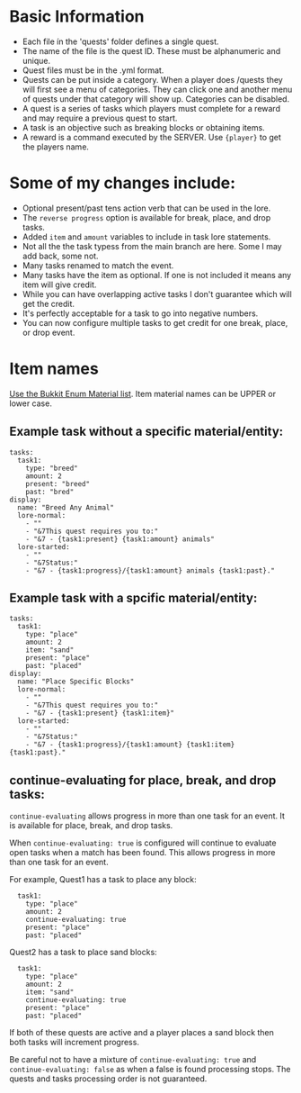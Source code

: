# Basic Information
- Each file ín the 'quests' folder defines a single quest.
- The name of the file is the quest ID. These must be alphanumeric and unique.
- Quest files must be in the .yml format.
- Quests can be put inside a category. When a player does /quests they will first see a menu of categories. They can click one and another menu of quests
under that category will show up. Categories can be disabled.
- A quest is a series of tasks which players must complete for a reward and may require a previous quest to start.
- A task is an objective such as breaking blocks or obtaining items.
- A reward is a command executed by the SERVER. Use `{player}` to get the players name.

# Some of my changes include:
- Optional present/past tens action verb that can be used in the lore.
- The `reverse progress` option is available for break, place, and drop tasks.
- Added `item` and `amount` variables to include in task lore statements.
- Not all the the task typess from the main branch are here.  Some I may add back, some not.
- Many tasks renamed to match the event.
- Many tasks have the item as optional.  If one is not included it means any item will give credit.
- While you can have overlapping active tasks I don't guarantee which will get the credit.
- It's perfectly acceptable for a task to go into negative numbers.
- You can now configure multiple tasks to get credit for one break, place, or drop event.

# Item names
[Use the Bukkit Enum Material list](https://hub.spigotmc.org/javadocs/bukkit/org/bukkit/Material.html).  Item material names can be UPPER or lower case.

## Example task without a specific material/entity:
```
tasks:
  task1:
    type: "breed"
    amount: 2
    present: "breed"
    past: "bred"
display:
  name: "Breed Any Animal"
  lore-normal:
    - ""
    - "&7This quest requires you to:"
    - "&7 - {task1:present} {task1:amount} animals"
  lore-started:
    - ""
    - "&7Status:"
    - "&7 - {task1:progress}/{task1:amount} animals {task1:past}."
```

## Example task with a spcific material/entity:
```
tasks:
  task1:
    type: "place"
    amount: 2
    item: "sand"
    present: "place"
    past: "placed"
display:
  name: "Place Specific Blocks"
  lore-normal:
    - ""
    - "&7This quest requires you to:"
    - "&7 - {task1:present} {task1:item}"
  lore-started:
    - ""
    - "&7Status:"
    - "&7 - {task1:progress}/{task1:amount} {task1:item} {task1:past}."
```

## continue-evaluating for place, break, and drop tasks:
`continue-evaluating` allows progress in more than one task for an event.
It is available for place, break, and drop tasks.

When `continue-evaluating: true` is configured will continue to evaluate open tasks when a match has been found.
This allows progress in more than one task for an event.

For example, Quest1 has a task to place any block:
```
  task1:
    type: "place"
    amount: 2
    continue-evaluating: true
    present: "place"
    past: "placed"
```
Quest2 has a task to place sand blocks:
```
  task1:
    type: "place"
    amount: 2
    item: "sand"
    continue-evaluating: true
    present: "place"
    past: "placed"
```

If both of these quests are active and a player places a sand block then both tasks will increment progress.

Be careful not to have a mixture of `continue-evaluating: true` and `continue-evaluating: false` as when a false is found processing stops.  The quests and tasks processing order is not guaranteed.
